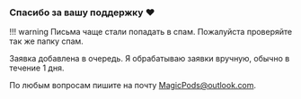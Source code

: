 ### Спасибо за вашу поддержку ❤️

!!! warning
    Письма чаще стали попадать в спам. Пожалуйста проверяйте так же папку спам.

Заявка добавлена в очередь. Я обрабатываю заявки вручную, обычно в течение 1 дня.

По любым вопросам пишите на почту [MagicPods@outlook.com](mailto:MagicPods@outlook.com).